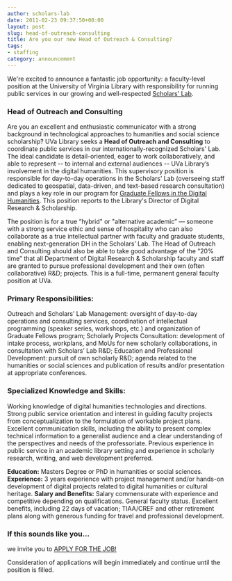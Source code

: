 ```yaml
---
author: scholars-lab
date: 2011-02-23 09:37:50+00:00
layout: post
slug: head-of-outreach-consulting
title: Are you our new Head of Outreach & Consulting?
tags:
- staffing
category: announcement
---
```


We're excited to announce a fantastic job opportunity: a faculty-level position at the University of Virginia Library with responsibility for running public services in our growing and well-respected [Scholars' Lab](http://scholarslab.org).  



### Head of Outreach and Consulting


Are you an excellent and enthusiastic communicator with a strong background in technological approaches to humanities and social science scholarship? UVa Library seeks a **Head of Outreach and Consulting** to coordinate public services in our internationally-recognized Scholars' Lab. The ideal candidate is detail-oriented, eager to work collaboratively, and able to represent -- to internal and external audiences -- UVa Library’s involvement in the digital humanities. This supervisory position is responsible for day-to-day operations in the Scholars’ Lab (overseeing staff dedicated to geospatial, data-driven, and text-based research consultation) and plays a key role in our program for [Graduate Fellows in the Digital Humanities](http://www2.scholarslab.org/about/fellowship.html).  This position reports to the Library's Director of Digital Research & Scholarship.

The position is for a true “hybrid" or "alternative academic” &mdash; someone with a strong service ethic and sense of hospitality who can also collaborate as a true intellectual partner with faculty and graduate students, enabling next-generation DH in the Scholars’ Lab. The Head of Outreach and Consulting should also be able to take good advantage of the “20% time” that all Department of Digital Research & Scholarship faculty and staff are granted to pursue professional development and their own (often collaborative) R&D; projects.  This is a full-time, permanent general faculty position at UVa.



### Primary Responsibilities:


Outreach and Scholars’ Lab Management: oversight of day-to-day operations and consulting services, coordination of intellectual programming (speaker series, workshops, etc.) and organization of Graduate Fellows program; Scholarly Projects Consultation: development of intake process, workplans, and MoUs for new scholarly collaborations, in consultation with Scholars’ Lab R&D; Education and Professional Development: pursuit of own scholarly R&D; agenda related to the humanities or social sciences and publication of results and/or presentation at appropriate conferences.



### Specialized Knowledge and Skills:


Working knowledge of digital humanities technologies and directions.  Strong public service orientation and interest in guiding faculty projects from conceptualization to the formulation of workable project plans.  Excellent communication skills, including the ability to present complex technical information to a generalist audience and a clear understanding of the perspectives and needs of the professoriate. Previous experience in public service in an academic library setting and experience in scholarly research, writing, and web development preferred.

**Education:**  Masters Degree or PhD in humanities or social sciences. 
**Experience:** 3 years experience with project management and/or hands-on development of digital projects related to digital humanities or cultural heritage.
**Salary and Benefits:**  Salary commensurate with experience and competitive depending on qualifications. General faculty status. Excellent benefits, including 22 days of vacation; TIAA/CREF and other retirement plans along with generous funding for travel and professional development. 



### If this sounds like you...


we invite you to [APPLY FOR THE JOB!](http://jobs.virginia.edu/applicants/Central?quickFind=63447)

Consideration of applications will begin immediately and continue until the position is filled.

